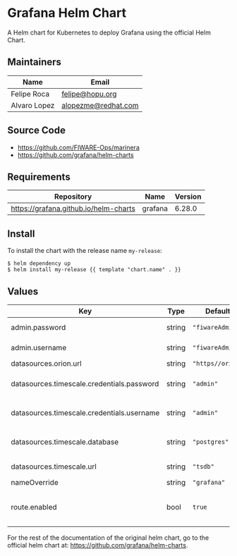 # Grafana Helm Chart

A Helm chart for Kubernetes to deploy Grafana using the official Helm Chart.

## Maintainers

| Name | Email |
| ---- | ------ |
| Felipe Roca | <felipe@hopu.org> |
| Alvaro Lopez | <alopezme@redhat.com> |

## Source Code

* <https://github.com/FIWARE-Ops/marinera>
* <https://github.com/grafana/helm-charts>

## Requirements

| Repository | Name | Version |
|------------|------|---------|
| https://grafana.github.io/helm-charts | grafana | 6.28.0 |

## Install

To install the chart with the release name `my-release`:

```console
$ helm dependency up
$ helm install my-release {{ template "chart.name" . }}
```

## Values

| Key | Type | Default | Description |
|-----|------|---------|-------------|
| admin.password | string | `"fiwareAdmin"` | Admin password |
| admin.username | string | `"fiwareAdmin"` | Admin username |
| datasources.orion.url | string | `"https//orion"` | Orion URL |
| datasources.timescale.credentials.password | string | `"admin"` | Timescale database password |
| datasources.timescale.credentials.username | string | `"admin"` | Timescale database username |
| datasources.timescale.database | string | `"postgres"` | Timescale database name |
| datasources.timescale.url | string | `"tsdb"` | Timescale URL |
| nameOverride | string | `"grafana"` |  |
| route.enabled | bool | `true` | To enable the OpenShift route |

For the rest of the documentation of the original helm chart, go to the official helm chart at: https://github.com/grafana/helm-charts.
